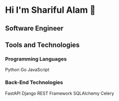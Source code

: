 # Hi I'm Shariful Alam 👋
## Software Engineer

## Tools and Technologies
### Programming Languages
Python
Go
JavaScript

### Back-End Technologies
FastAPI
Django REST Framework
SQLAlchemy
Celery
